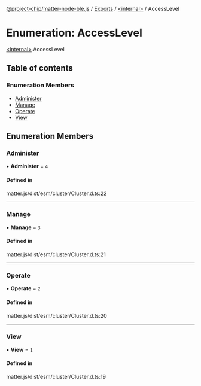 [@project-chip/matter-node-ble.js](../README.md) / [Exports](../modules.md) / [\<internal\>](../modules/internal_.md) / AccessLevel

# Enumeration: AccessLevel

[\<internal\>](../modules/internal_.md).AccessLevel

## Table of contents

### Enumeration Members

- [Administer](internal_.AccessLevel.md#administer)
- [Manage](internal_.AccessLevel.md#manage)
- [Operate](internal_.AccessLevel.md#operate)
- [View](internal_.AccessLevel.md#view)

## Enumeration Members

### Administer

• **Administer** = ``4``

#### Defined in

matter.js/dist/esm/cluster/Cluster.d.ts:22

___

### Manage

• **Manage** = ``3``

#### Defined in

matter.js/dist/esm/cluster/Cluster.d.ts:21

___

### Operate

• **Operate** = ``2``

#### Defined in

matter.js/dist/esm/cluster/Cluster.d.ts:20

___

### View

• **View** = ``1``

#### Defined in

matter.js/dist/esm/cluster/Cluster.d.ts:19

